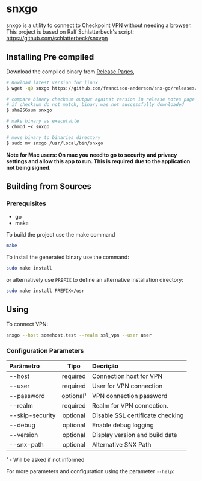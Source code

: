 # snxgo

snxgo is a utility to connect to Checkpoint VPN without needing a browser. This project is based on Ralf Schlatterbeck's script: https://github.com/schlatterbeck/snxvpn

## Installing Pre compiled
Download the compiled binary from [Release Pages](https://github.com/francisco-anderson/snx-go/releases), 

```sh
# Dowload latest version for linux
$ wget -qO snxgo https://github.com/francisco-anderson/snx-go/releases/latest/download/snxgo-linux-amd64

# compare binary checksum output against version in release notes page (https://github.com/francisco-anderson/snx-go/releases)
# if checksum do not match, binary was not successfully downloaded
$ sha256sum snxgo

# make binary as executable
$ chmod +x snxgo

# move binary to binaries directory
$ sudo mv snxgo /usr/local/bin/snxgo

```

**Note for Mac users: On mac you need to go to security and privacy settings and allow this app to run. This is required due to the application not being signed.**

## Building from Sources

### Prerequisites
- go
- make

To build the project use the make command

```sh
make
```

To install the generated binary use the command:
```sh
sudo make install
```
or alternatively use `PREFIX` to define an alternative installation directory:
```sh
sudo make install PREFIX=/usr
```

## Using

To connect VPN:
```sh
snxgo --host somehost.test --realm ssl_vpn --user user
```

### Configuration Parameters

| Parâmetro           | Tipo        | Decrição                                |
|:--------------------|:-----------:|:----------------------------------------|
|    --host           |   required  | Connection host for VPN                 |
|    --user           |   required  | User for VPN connection                 |
|    --password       |   optional¹ | VPN connection password                 |
|    --realm          |   required  | Realm for VPN connection.               |
|    --skip-security  |   optional  | Disable SSL certificate checking        |
|    --debug          |   optional  | Enable debug logging                    |
|    --version        |   optional  | Display version and build date          |
|    --snx-path       |   optional  | Alternative SNX Path                    |

¹ - Will be asked if not informed

For more parameters and configuration using the parameter `--help`: